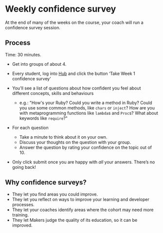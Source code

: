 # Weekly confidence survey

At the end of many of the weeks on the course, your coach will run a confidence survey session.

## Process

Time: 30 minutes.

* Get into groups of about 4.

* Every student, log into [Hub](http://hub.makersacademy.com) and click the button ‘Take Week 1 confidence survey’

* You'll see a list of questions about how confident you feel about different concepts, skills and behaviours
  * e.g.: "How's your Ruby? Could you write a method in Ruby? Could you use some common methods, like `chars` or `inject`? How are you with metaprogramming functions like `lambda`s and `Proc`s? What about keywords like `require`?"

* For each question
  * Take a minute to think about it on your own.
  * Discuss your thoughts on the question with your group.
  * Answer the question by rating your confidence on the topic out of 10.

* Only click submit once you are happy with ​_all_​ your answers. There’s no going back!

## Why confidence surveys?

* They let you find areas you could improve.
* They let you reflect on ways to improve your learning and developer processes.
* They let your coaches identify areas where the cohort may need more training.
* They let Makers judge the quality of its education, so it can be improved.



